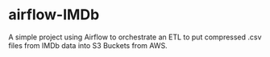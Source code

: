 # airflow-IMDb
A simple project using Airflow to orchestrate an ETL to put compressed .csv files from IMDb data into S3 Buckets from AWS.

